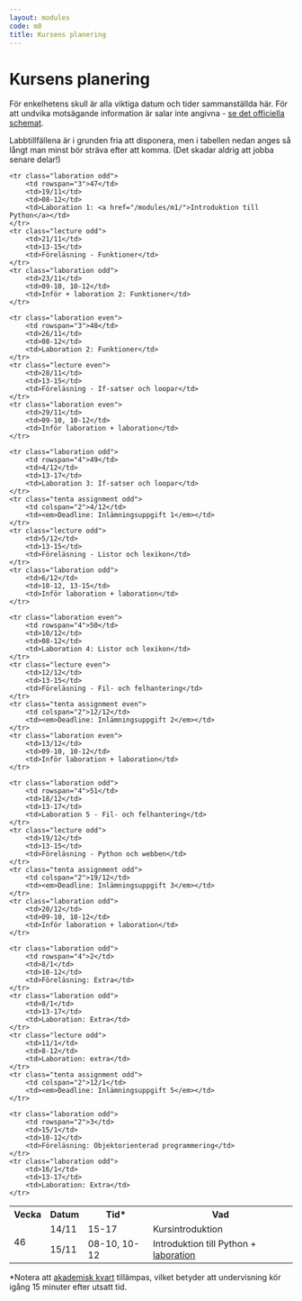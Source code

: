 ```yaml
---
layout: modules
code: m0
title: Kursens planering
---
```


# Kursens planering

För enkelhetens skull är alla viktiga datum och tider sammanställda här. För att undvika motsägande information är salar inte angivna - [se det officiella schemat](http://schema.mah.se/setup/jsp/Schema.jsp?startDatum=idag&intervallTyp=m&intervallAntal=6&sprak=SV&sokMedAND=true&forklaringar=true&resurser=k.DA354A-20182-88040-).

Labbtillfällena är i grunden fria att disponera, men i tabellen nedan anges så långt man minst bör sträva efter att komma. (Det skadar aldrig att jobba senare delar!)

<table class="table" id="plan">
    <tr class="odd header">
        <th>Vecka</th>
        <th>Datum</th>
        <th>Tid*</th>
        <th>Vad</th>
    </tr>
    <tr class="lecture even">
        <td rowspan="2">46</td>
        <td>14/11</td>
        <td>15-17</td>
        <td>Kursintroduktion</td>
    </tr>
    <tr class="laboration even">
        <td>15/11</td>
        <td>08-10, 10-12</td>
        <td>Introduktion till Python + <a href="/modules/m1/">laboration</a></td>
    </tr>

    <tr class="laboration odd">
        <td rowspan="3">47</td>
        <td>19/11</td>
        <td>08-12</td>
        <td>Laboration 1: <a href="/modules/m1/">Introduktion till Python</a></td>
    </tr>
    <tr class="lecture odd">
        <td>21/11</td>
        <td>13-15</td>
        <td>Föreläsning - Funktioner</td>
    </tr>
    <tr class="laboration odd">
        <td>23/11</td>
        <td>09-10, 10-12</td>
        <td>Inför + laboration 2: Funktioner</td>
    </tr>

    <tr class="laboration even">
        <td rowspan="3">48</td>
        <td>26/11</td>
        <td>08-12</td>
        <td>Laboration 2: Funktioner</td>
    </tr>
    <tr class="lecture even">
        <td>28/11</td>
        <td>13-15</td>
        <td>Föreläsning - If-satser och loopar</td>
    </tr>
    <tr class="laboration even">
        <td>29/11</td>
        <td>09-10, 10-12</td>
        <td>Inför laboration + laboration</td>
    </tr>

    <tr class="laboration odd">
        <td rowspan="4">49</td>
        <td>4/12</td>
        <td>13-17</td>
        <td>Laboration 3: If-satser och loopar</td>
    </tr>
    <tr class="tenta assignment odd">
        <td colspan="2">4/12</td>
        <td><em>Deadline: Inlämningsuppgift 1</em></td>
    </tr>
    <tr class="lecture odd">
        <td>5/12</td>
        <td>13-15</td>
        <td>Föreläsning - Listor och lexikon</td>
    </tr>
    <tr class="laboration odd">
        <td>6/12</td>
        <td>10-12, 13-15</td>
        <td>Inför laboration + laboration</td>
    </tr>

    <tr class="laboration even">
        <td rowspan="4">50</td>
        <td>10/12</td>
        <td>08-12</td>
        <td>Laboration 4: Listor och lexikon</td>
    </tr>
    <tr class="lecture even">
        <td>12/12</td>
        <td>13-15</td>
        <td>Föreläsning - Fil- och felhantering</td>
    </tr>
	<tr class="tenta assignment even">
		<td colspan="2">12/12</td>
        <td><em>Deadline: Inlämningsuppgift 2</em></td>
	</tr>
	<tr class="laboration even">
        <td>13/12</td>
        <td>09-10, 10-12</td>
        <td>Inför laboration + laboration</td>
    </tr>

    <tr class="laboration odd">
        <td rowspan="4">51</td>
        <td>18/12</td>
        <td>13-17</td>
        <td>Laboration 5 - Fil- och felhantering</td>
    </tr>
	<tr class="lecture odd">
		<td>19/12</td>
		<td>13-15</td>
		<td>Föreläsning - Python och webben</td>
	</tr>
	<tr class="tenta assignment odd">
		<td colspan="2">19/12</td>
        <td><em>Deadline: Inlämningsuppgift 3</em></td>
	</tr>
    <tr class="laboration odd">
        <td>20/12</td>
		<td>09-10, 10-12</td>
        <td>Inför laboration + laboration</td>
    </tr>

    <tr class="laboration odd">
        <td rowspan="4">2</td>
        <td>8/1</td>
        <td>10-12</td>
        <td>Föreläsning: Extra</td>
    </tr>
    <tr class="laboration odd">
        <td>8/1</td>
        <td>13-17</td>
        <td>Laboration: Extra</td>
    </tr>
	<tr class="lecture odd">
		<td>11/1</td>
		<td>8-12</td>
		<td>Laboration: extra</td>
	</tr>
	<tr class="tenta assignment odd">
		<td colspan="2">12/1</td>
        <td><em>Deadline: Inlämningsuppgift 5</em></td>
	</tr>

    <tr class="laboration odd">
        <td rowspan="2">3</td>
        <td>15/1</td>
        <td>10-12</td>
        <td>Föreläsning: Objektorienterad programmering</td>
    </tr>
    <tr class="laboration odd">
        <td>16/1</td>
        <td>13-17</td>
        <td>Laboration: Extra</td>
    </tr>
</table>

<p>*Notera att <a href="https://sv.wikipedia.org/wiki/Akademisk_kvart">akademisk kvart</a> tillämpas, vilket betyder att undervisning kör igång 15 minuter efter utsatt tid.</p>
